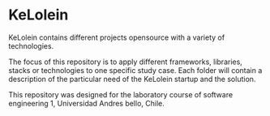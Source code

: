 # KeLolein
KeLolein contains different projects opensource with a variety of technologies.

The focus of this repository is to apply different frameworks, libraries, stacks or technologies to one specific study case. Each folder will contain a description of the particular need of the KeLolein startup and the solution.

This repository was designed for the laboratory course of software engineering 1, Universidad Andres bello, Chile.
